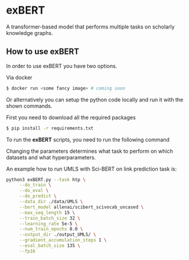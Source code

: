 # exBERT

A transformer-based model that performs multiple tasks on scholarly knowledge graphs.

## How to use exBERT

In order to use exBERT you have two options.

Via docker

```bash
$ docker run <some fancy image> # coming soon
```

Or alternatively you can setup the python code locally and run it with the shown commands.

First you need to download all the required packages

```bash
$ pip install -r requirements.txt
```

To run the **exBERT** scripts, you need to run the following command

Changing the parameters determines what task to perform on which datasets and what hyperparameters.

An example how to run UMLS with Sci-BERT on link prediction task is:
```bash
python3 exBERT.py --task htp \
     --do_train \
     --do_eval \
     --do_predict \
     --data_dir ./data/UMLS \
     --bert_model allenai/scibert_scivocab_uncased \
     --max_seq_length 15 \
     --train_batch_size 32 \
     --learning_rate 5e-5 \
     --num_train_epochs 8.0 \
     --output_dir ./output_UMLS/ \
     --gradient_accumulation_steps 1 \
     --eval_batch_size 135 \
     --fp16
```


